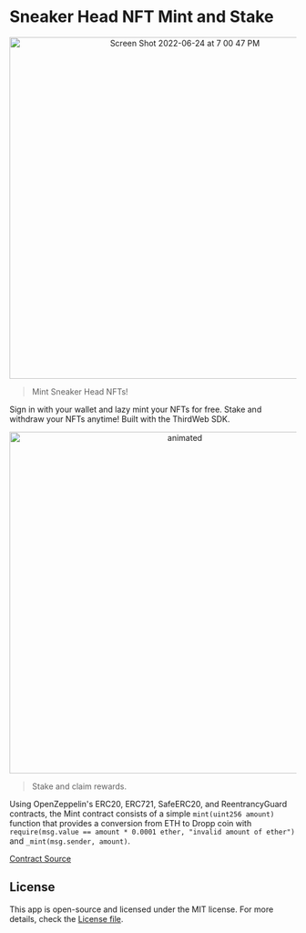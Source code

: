 # Sneaker Head NFT Mint and Stake

<p align="center">
<img width="600" alt="Screen Shot 2022-06-24 at 7 00 47 PM" src="https://user-images.githubusercontent.com/95723185/175720991-938da6b4-e263-4f15-8702-2002619c10b7.png">
  <p/>

> Mint Sneaker Head NFTs!

Sign in with your wallet and lazy mint your NFTs for free. Stake and withdraw your NFTs anytime! Built with the ThirdWeb SDK.

<p align="center">
<img width="600" src="https://user-images.githubusercontent.com/95723185/175720862-c3a0eafb-7220-4be1-a544-842907e62579.gif" alt="animated" />
</p>

> Stake and claim rewards.

Using OpenZeppelin's ERC20, ERC721, SafeERC20, and ReentrancyGuard contracts, the Mint contract consists of a simple `mint(uint256 amount)` function that provides a conversion from ETH to Dropp coin with `require(msg.value == amount * 0.0001 ether, "invalid amount of ether")` and `_mint(msg.sender, amount)`.

[Contract Source](contracts/DroppCoin.sol)

## License

This app is open-source and licensed under the MIT license. For more details, check the [License file](LICENSE).
